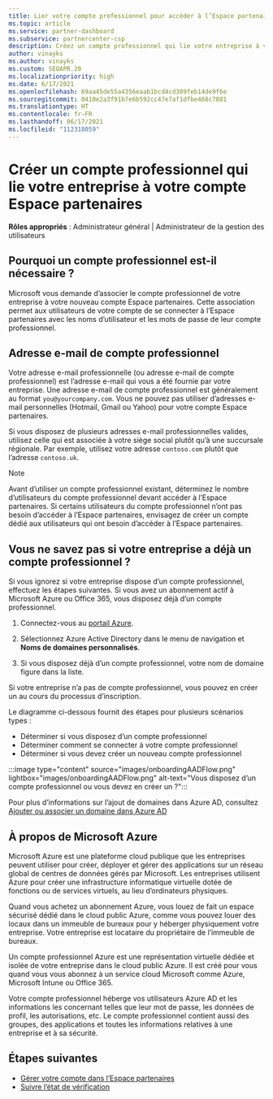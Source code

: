 ```yaml
---
title: Lier votre compte professionnel pour accéder à l’Espace partenaires
ms.topic: article
ms.service: partner-dashboard
ms.subservice: partnercenter-csp
description: Créez un compte professionnel qui lie votre entreprise à votre compte Espace partenaires. Cela permet aux employés de votre entreprise d’accéder à l’Espace partenaires.
author: vinayks
ms.author: vinayks
ms.custom: SEOAPR.20
ms.localizationpriority: high
ms.date: 6/17/2021
ms.openlocfilehash: 69aa45de55a4356eaab1bcd4cd309feb14de9f6e
ms.sourcegitcommit: 0410e2a3f91b7e6b592cc47e7af1dfbe468c7881
ms.translationtype: HT
ms.contentlocale: fr-FR
ms.lasthandoff: 06/17/2021
ms.locfileid: "112318059"
---
```

# <a name="create-a-work-account-that-links-your-company-to-your-partner-center-account"></a>Créer un compte professionnel qui lie votre entreprise à votre compte Espace partenaires

**Rôles appropriés** : Administrateur général | Administrateur de la gestion des utilisateurs

## <a name="why-you-need-a-work-account"></a>Pourquoi un compte professionnel est-il nécessaire ?

Microsoft vous demande d’associer le compte professionnel de votre entreprise à votre nouveau compte Espace partenaires. Cette association permet aux utilisateurs de votre compte de se connecter à l’Espace partenaires avec les noms d’utilisateur et les mots de passe de leur compte professionnel.

## <a name="the-work-account-email-address"></a>Adresse e-mail de compte professionnel

Votre adresse e-mail professionnelle (ou adresse e-mail de compte professionnel) est l’adresse e-mail qui vous a été fournie par votre entreprise. Une adresse e-mail de compte professionnel est généralement au format `you@yourcompany.com`. Vous ne pouvez pas utiliser d’adresses e-mail personnelles (Hotmail, Gmail ou Yahoo) pour votre compte Espace partenaires.

Si vous disposez de plusieurs adresses e-mail professionnelles valides, utilisez celle qui est associée à votre siège social plutôt qu’à une succursale régionale. Par exemple, utilisez votre adresse `contoso.com` plutôt que l’adresse `contoso.uk`.

> [!NOTE]  
> Avant d’utiliser un compte professionnel existant, déterminez le nombre d’utilisateurs du compte professionnel devant accéder à l’Espace partenaires. Si certains utilisateurs du compte professionnel n’ont pas besoin d’accéder à l’Espace partenaires, envisagez de créer un compte dédié aux utilisateurs qui ont besoin d’accéder à l’Espace partenaires.

## <a name="not-sure-if-your-company-already-has-a-work-account"></a>Vous ne savez pas si votre entreprise a déjà un compte professionnel ?

Si vous ignorez si votre entreprise dispose d’un compte professionnel, effectuez les étapes suivantes. Si vous avez un abonnement actif à Microsoft Azure ou Office 365, vous disposez déjà d’un compte professionnel.

1. Connectez-vous au [portail Azure](https://portal.azure.com).

2. Sélectionnez Azure Active Directory dans le menu de navigation et **Noms de domaines personnalisés**.

3. Si vous disposez déjà d’un compte professionnel, votre nom de domaine figure dans la liste.

Si votre entreprise n’a pas de compte professionnel, vous pouvez en créer un au cours du processus d’inscription.

Le diagramme ci-dessous fournit des étapes pour plusieurs scénarios types :

- Déterminer si vous disposez d’un compte professionnel
- Déterminer comment se connecter à votre compte professionnel
- Déterminer si vous devez créer un nouveau compte professionnel

:::image type="content" source="images/onboardingAADFlow.png" lightbox="images/onboardingAADFlow.png" alt-text="Vous disposez d’un compte professionnel ou vous devez en créer un ?":::

Pour plus d’informations sur l’ajout de domaines dans Azure AD, consultez [Ajouter ou associer un domaine dans Azure AD](/azure/active-directory/active-directory-add-domain)

## <a name="about-microsoft-azure"></a>À propos de Microsoft Azure

Microsoft Azure est une plateforme cloud publique que les entreprises peuvent utiliser pour créer, déployer et gérer des applications sur un réseau global de centres de données gérés par Microsoft. Les entreprises utilisent Azure pour créer une infrastructure informatique virtuelle dotée de fonctions ou de services virtuels, au lieu d’ordinateurs physiques.

Quand vous achetez un abonnement Azure, vous louez de fait un espace sécurisé dédié dans le cloud public Azure, comme vous pouvez louer des locaux dans un immeuble de bureaux pour y héberger physiquement votre entreprise. Votre entreprise est locataire du propriétaire de l’immeuble de bureaux.

Un compte professionnel Azure est une représentation virtuelle dédiée et isolée de votre entreprise dans le cloud public Azure. Il est créé pour vous quand vous vous abonnez à un service cloud Microsoft comme Azure, Microsoft Intune ou Office 365.

Votre compte professionnel héberge vos utilisateurs Azure AD et les informations les concernant telles que leur mot de passe, les données de profil, les autorisations, etc. Le compte professionnel contient aussi des groupes, des applications et toutes les informations relatives à une entreprise et à sa sécurité.

## <a name="next-steps"></a>Étapes suivantes

- [Gérer votre compte dans l’Espace partenaires](partner-center-account-setup.md)
- [Suivre l’état de vérification](verification-responses.md)
